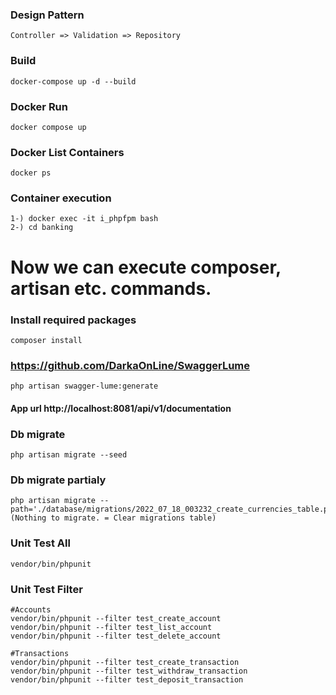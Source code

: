 ### Design Pattern
```
Controller => Validation => Repository
```

### Build

```
docker-compose up -d --build
```

### Docker Run
```
docker compose up
```

### Docker List Containers
```
docker ps
```
### Container execution
```
1-) docker exec -it i_phpfpm bash
2-) cd banking
```
# Now we can execute composer, artisan etc. commands.

### Install required packages
```
composer install
```
### https://github.com/DarkaOnLine/SwaggerLume
```
php artisan swagger-lume:generate
```
#### App url http://localhost:8081/api/v1/documentation

### Db migrate 
```
php artisan migrate --seed
```
### Db migrate partialy
```
php artisan migrate --path='./database/migrations/2022_07_18_003232_create_currencies_table.php' (Nothing to migrate. = Clear migrations table)
```
### Unit Test All
```
vendor/bin/phpunit
```
### Unit Test Filter
```
#Accounts
vendor/bin/phpunit --filter test_create_account
vendor/bin/phpunit --filter test_list_account
vendor/bin/phpunit --filter test_delete_account

#Transactions
vendor/bin/phpunit --filter test_create_transaction
vendor/bin/phpunit --filter test_withdraw_transaction
vendor/bin/phpunit --filter test_deposit_transaction
```
